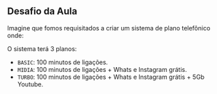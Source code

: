## Desafio da Aula

Imagine que fomos requisitados a criar um sistema de plano telefônico onde:

O sistema terá 3 planos:    
- `BASIC`: 100 minutos de ligações.
- `MIDIA`: 100 minutos de ligações + Whats e Instagram grátis.
- `TURBO`: 100 minutos de ligações + Whats e Instagram grátis + 5Gb Youtube.
